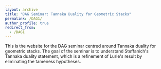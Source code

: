 ```yaml
---
layout: archive
title: "DAG Seminar: Tannaka Duality for Geometric Stacks"
permalink: /DAG1/
author_profile: true
redirect_from:
  - /DAG1
---
```


This is the website for the DAG seminar centred around Tannaka duality for geometric stacks.
The goal of the seminar is to understand Steffanich's Tannaka duality statement, which is a refinement of Lurie's result by eliminating the tameness hypotheses.
